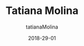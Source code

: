 ---
layout: author
title: "Tatiana Molina"
author: tatianaMolina
permalink: /blog/authors/tatianaMolina/
date: 2018-29-01
---